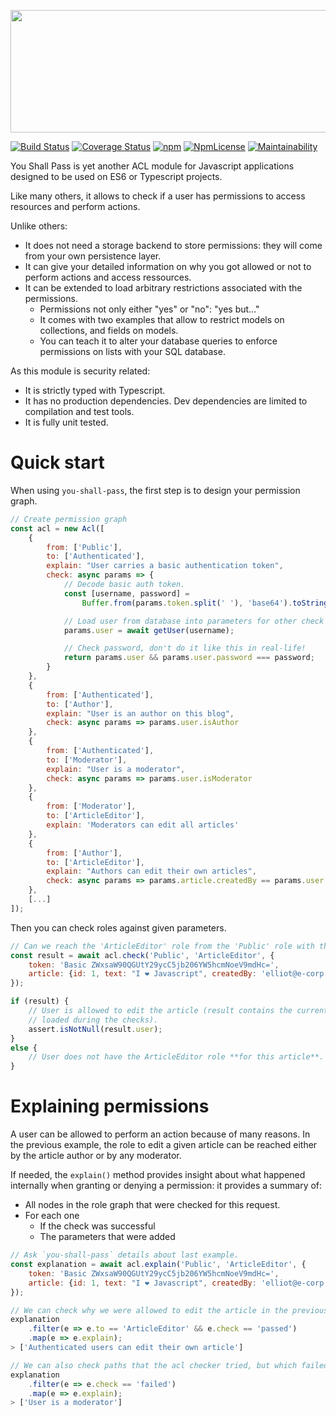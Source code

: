 <p align="center">
  <img width="898" height="196" src="https://raw.githubusercontent.com/romain-gilliotte/you-shall-pass/master/assets/logo.png">
</p>

[![Build Status](https://travis-ci.org/romain-gilliotte/you-shall-pass.svg?branch=master)](https://travis-ci.org/romain-gilliotte/you-shall-pass)
[![Coverage Status](https://coveralls.io/repos/github/romain-gilliotte/you-shall-pass/badge.svg?branch=master)](https://coveralls.io/github/romain-gilliotte/you-shall-pass?branch=master)
[![npm](https://img.shields.io/npm/dt/you-shall-pass.svg)](https://www.npmjs.com/package/you-shall-pass)
[![NpmLicense](https://img.shields.io/npm/l/you-shall-pass.svg)](https://www.npmjs.com/package/you-shall-pass)
[![Maintainability](https://api.codeclimate.com/v1/badges/eb3f1cc07a3e01ff9a68/maintainability)](https://codeclimate.com/github/romain-gilliotte/you-shall-pass/maintainability)

You Shall Pass is yet another ACL module for Javascript applications designed to be used on ES6 or Typescript projects.

Like many others, it allows to check if a user has permissions to access resources and perform actions.

Unlike others:
- It does not need a storage backend to store permissions: they will come from your own persistence layer.
- It can give your detailed information on why you got allowed or not to perform actions and access ressources.
- It can be extended to load arbitrary restrictions associated with the permissions.
  - Permissions not only either "yes" or "no":  "yes but..."
  - It comes with two examples that allow to restrict models on collections, and fields on models.
  - You can teach it to alter your database queries to enforce permissions on lists with your SQL database.

As this module is security related:
- It is strictly typed with Typescript.
- It has no production dependencies. Dev dependencies are limited to compilation and test tools.
- It is fully unit tested.

# Quick start

When using `you-shall-pass`, the first step is to design your permission graph.

```javascript
// Create permission graph
const acl = new Acl([
    {
        from: ['Public'],
        to: ['Authenticated'],
        explain: "User carries a basic authentication token",
        check: async params => {
            // Decode basic auth token.
            const [username, password] =
                Buffer.from(params.token.split(' '), 'base64').toString().split(/:/);

            // Load user from database into parameters for other check functions
            params.user = await getUser(username);

            // Check password, don't do it like this in real-life!
            return params.user && params.user.password === password;
        }
    },
    {
        from: ['Authenticated'],
        to: ['Author'],
        explain: "User is an author on this blog",
        check: async params => params.user.isAuthor
    },
    {
        from: ['Authenticated'],
        to: ['Moderator'],
        explain: "User is a moderator",
        check: async params => params.user.isModerator
    },
    {
        from: ['Moderator'],
        to: ['ArticleEditor'],
        explain: 'Moderators can edit all articles'
    },
    {
        from: ['Author'],
        to: ['ArticleEditor'],
        explain: "Authors can edit their own articles",
        check: async params => params.article.createdBy == params.user.email
    },
    [...]
]);
```

Then you can check roles against given parameters.

```javascript
// Can we reach the 'ArticleEditor' role from the 'Public' role with those params?
const result = await acl.check('Public', 'ArticleEditor', {
    token: 'Basic ZWxsaW90QGUtY29ycC5jb206YW5hcmNoeV9mdHc=',
    article: {id: 1, text: "I ❤ Javascript", createdBy: 'elliot@e-corp.com'}
});

if (result) {
    // User is allowed to edit the article (result contains the current user because it was
    // loaded during the checks).
    assert.isNotNull(result.user);
}
else {
    // User does not have the ArticleEditor role **for this article**.
}
```


# Explaining permissions

A user can be allowed to perform an action because of many reasons.
In the previous example, the role to edit a given article can be reached either by the article author or by any moderator.

If needed, the `explain()` method provides insight about what happened internally when granting or denying a permission: it provides a summary of:
- All nodes in the role graph that were checked for this request.
- For each one
  - If the check was successful
  - The parameters that were added

```javascript
// Ask `you-shall-pass` details about last example.
const explanation = await acl.explain('Public', 'ArticleEditor', {
    token: 'Basic ZWxsaW90QGUtY29ycC5jb206YW5hcmNoeV9mdHc=',
    article: {id: 1, text: "I ❤ Javascript", createdBy: 'elliot@e-corp.com'}
});

// We can check why we were allowed to edit the article in the previous example.
explanation
    .filter(e => e.to == 'ArticleEditor' && e.check == 'passed')
    .map(e => e.explain);
> ['Authenticated users can edit their own article']

// We can also check paths that the acl checker tried, but which failed to reach the requested role.
explanation
    .filter(e => e.check == 'failed')
    .map(e => e.explain);
> ['User is a moderator']
```

